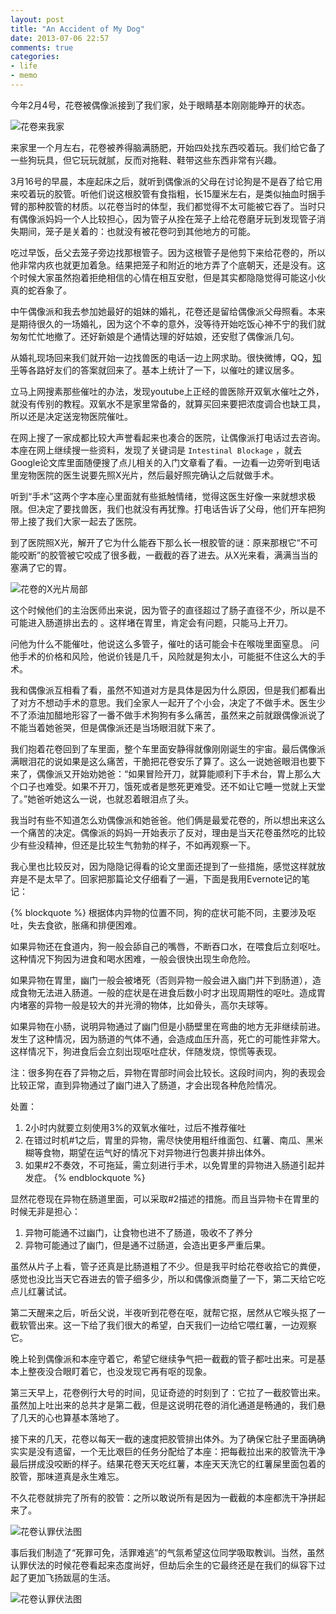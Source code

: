 ```yaml
---
layout: post
title: "An Accident of My Dog"
date: 2013-07-06 22:57
comments: true
categories:
- life
- memo
---
```


今年2月4号，花卷被偶像派接到了我们家，处于眼睛基本刚刚能睁开的状态。

![花卷来我家](/downloads/images/2013_07/huajuan_in_hands.jpg "Don't touch me...")

来家里一个月左右，花卷被养得脑满肠肥，开始四处找东西咬着玩。我们给它备了一些狗玩具，但它玩玩就腻，反而对拖鞋、鞋带这些东西非常有兴趣。

3月16号的早晨，本座起床之后，就听到偶像派的父母在讨论狗是不是吞了给它用来咬着玩的胶管。听他们说这根胶管有食指粗，长15厘米左右，是类似抽血时捆手臂的那种胶管的材质。以花卷当时的体型，我们都觉得不太可能被它吞了。当时只有偶像派妈妈一个人比较担心，因为管子从拴在笼子上给花卷磨牙玩到发现管子消失期间，笼子是关着的：也就没有被花卷叼到其他地方的可能。

吃过早饭，岳父去笼子旁边找那根管子。因为这根管子是他剪下来给花卷的，所以他非常内疚也就更加着急。结果把笼子和附近的地方弄了个底朝天，还是没有。这个时候大家虽然抱着拒绝相信的心情在相互安慰，但是其实都隐隐觉得可能这小伙真的蛇吞象了。

中午偶像派和我去参加她最好的姐妹的婚礼，花卷还是留给偶像派父母照看。本来是期待很久的一场婚礼，因为这个不幸的意外，没等待开始吃饭心神不宁的我们就匆匆忙忙地撤了。还好新娘是个通情达理的好姑娘，还安慰了偶像派几句。

从婚礼现场回来我们就开始一边找兽医的电话一边上网求助。很快微博，QQ，[知乎](http://www.zhihu.com/question/20854890)等各路好友们的答案就回来了。基本上统计了一下，以催吐的建议居多。

立马上网搜素那些催吐的办法，发现youtube上正经的兽医除开双氧水催吐之外，就没有传别的教程。双氧水不是家里常备的，就算买回来要把浓度调合也缺工具，所以还是决定送宠物医院催吐。

在网上搜了一家成都比较大声誉看起来也凑合的医院，让偶像派打电话过去咨询。本座在网上继续搜一些资料，发现了关键词是 `Intestinal Blockage` ，就去Google论文库里面随便搜了点儿相关的入门文章看了看。一边看一边旁听到电话里宠物医院的医生说要先照X光片，然后最好照完确认之后就做手术。

听到“手术”这两个字本座心里面就有些抵触情绪，觉得这医生好像一来就想求极限。但决定了要找兽医，我们也就没有再犹豫。打电话告诉了父母，他们开车把狗带上接了我们大家一起去了医院。

到了医院照X光，解开了它为什么能吞下那么长一根胶管的谜：原来那根它“不可能咬断”的胶管被它咬成了很多截，一截截的吞了进去。从X光来看，满满当当的塞满了它的胃。

![花卷的X光片局部](/downloads/images/2013_07/x_ray_of_huajuan.png "Don't touch me...")

这个时候他们的主治医师出来说，因为管子的直径超过了肠子直径不少，所以是不可能进入肠道排出去的 。这样堵在胃里，肯定会有问题，只能马上开刀。

问他为什么不能催吐，他说这么多管子，催吐的话可能会卡在喉咙里面窒息。
问他手术的价格和风险，他说价钱是几千，风险就是狗太小，可能挺不住这么大的手术。

我和偶像派互相看了看，虽然不知道对方是具体是因为什么原因，但是我们都看出了对方不想动手术的意思。我们全家人一起开了个小会，决定了不做手术。医生少不了添油加醋地形容了一番不做手术狗狗有多么痛苦，虽然来之前就跟偶像派说了不能当着她爸哭，但是偶像派还是当场眼泪就下来了。

我们抱着花卷回到了车里面，整个车里面安静得就像刚刚诞生的宇宙。最后偶像派满眼泪花的说如果是这么痛苦，干脆把花卷安乐了算了。这么一说她爸眼泪也要下来了，偶像派又开始劝她爸：“如果冒险开刀，就算能顺利下手术台，胃上那么大个口子也难受。如果不开刀，饿死或者是憋死更难受。还不如让它睡一觉就上天堂了。”她爸听她这么一说，也就忍着眼泪点了头。

我当时有些不知道怎么劝偶像派和她爸爸。他们俩是最爱花卷的，所以想出来这么一个痛苦的决定。偶像派的妈妈一开始表示了反对，理由是当天花卷虽然吃的比较少有些没精神，但还是比较生气勃勃的样子，不如再观察一下。

我心里也比较反对，因为隐隐记得看的论文里面还提到了一些措施，感觉这样就放弃是不是太早了。回家把那篇论文仔细看了一遍，下面是我用Evernote记的笔记：

{% blockquote %}
根据体内异物的位置不同，狗的症状可能不同，主要涉及呕吐，失去食欲，胀痛和排便困难。

如果异物还在食道内，狗一般会舔自己的嘴唇，不断吞口水，在喂食后立刻呕吐。这种情况下狗因为进食和喝水困难，一般会很快出现生命危险。

如果异物在胃里，幽门一般会被堵死（否则异物一般会进入幽门并下到肠道），造成食物无法进入肠道。一般的症状是在进食后数小时才出现周期性的呕吐。造成胃内堵塞的异物一般是较大的并光滑的物体，比如骨头，高尔夫球等。

如果异物在小肠，说明异物通过了幽门但是小肠壁里在弯曲的地方无非继续前进。发生了这种情况，因为肠道的气体不通，会造成血压升高，死亡的可能性非常大。这样情况下，狗进食后会立刻出现呕吐症状，伴随发烧，惊慌等表现。

注：很多狗在吞了异物之后，异物在胃部时间会比较长。这段时间内，狗的表现会比较正常，直到异物通过了幽门进入了肠道，才会出现各种危险情况。

处置：

1. 2小时内就要立刻使用3%的双氧水催吐，过后不推荐催吐
2. 在错过时机#1之后，胃里的异物，需尽快使用粗纤维面包、红薯、南瓜、黑米糊等食物，期望在运气好的情况下对异物进行包裹并排出体外。
3. 如果#2不奏效，不可拖延，需立刻进行手术，以免胃里的异物进入肠道引起并发症。
{% endblockquote %}

显然花卷现在异物在肠道里面，可以采取#2描述的措施。而且当异物卡在胃里的时候无非是担心：

1. 异物可能通不过幽门，让食物也进不了肠道，吸收不了养分
2. 异物可能通过了幽门，但是通不过肠道，会造出更多严重后果。

虽然从片子上看，管子还真是比肠道粗了不少。但是我平时给花卷收拾它的粪便，感觉也没比当天它吞进去的管子细多少，所以和偶像派商量了一下，第二天给它吃点儿红薯试试。

第二天醒来之后，听岳父说，半夜听到花卷在呕，就帮它抠，居然从它喉头抠了一截软管出来。这一下给了我们很大的希望，白天我们一边给它喂红薯，一边观察它。

晚上轮到偶像派和本座守着它，希望它继续争气把一截截的管子都吐出来。可是基本上整夜没合眼盯着它，也没发现它再有呕的现象。

第三天早上，花卷例行大号的时间，见证奇迹的时刻到了：它拉了一截胶管出来。虽然加上吐出来的总共才是第二截，但是这说明花卷的消化通道是畅通的，我们悬了几天的心也算基本落地了。

接下来的几天，花卷以每天一截的速度把胶管排出体外。为了确保它肚子里面确确实实是没有遗留，一个无比艰巨的任务分配给了本座：把每截拉出来的胶管洗干净最后拼成没咬断的样子。结果花卷天天吃红薯，本座天天洗它的红薯屎里面包着的胶管，那味道真是永生难忘。

不久花卷就排完了所有的胶管：之所以敢说所有是因为一截截的本座都洗干净拼起来了。

![花卷认罪伏法图](/downloads/images/2013_07/the_pipe.png "Don't touch me...")

事后我们制造了“死罪可免，活罪难逃”的气氛希望这位同学吸取教训。当然，虽然认罪伏法的时候花卷看起来态度尚好，但劫后余生的它最终还是在我们的纵容下过起了更加飞扬跋扈的生活。

![花卷认罪伏法图](/downloads/images/2013_07/huanjuan_after_accident.jpg "Don't touch me...")
